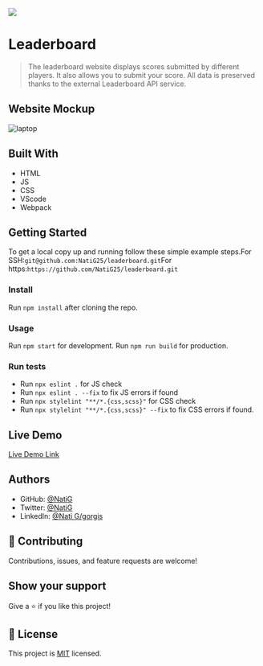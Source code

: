 ![](https://img.shields.io/badge/Microverse-blueviolet)

# Leaderboard

> The leaderboard website displays scores submitted by different players. It also allows you to submit your score. All data is preserved thanks to the external Leaderboard API service.

## Website Mockup
![laptop](https://user-images.githubusercontent.com/86069740/188518419-b6b8d269-6f30-4d1a-9dd3-ff916a1f14c7.png)


## Built With

- HTML
- JS
- CSS
- VScode
- Webpack

## Getting Started

To get a local copy up and running follow these simple example steps.For SSH:`git@github.com:NatiG25/leaderboard.git`For https:`https://github.com/NatiG25/leaderboard.git`

### Install
Run `npm install` after cloning the repo.

### Usage
Run `npm start` for development. Run `npm run build` for production. 

### Run tests
- Run `npx eslint .` for JS check
- Run `npx eslint . --fix` to fix JS errors if found
- Run `npx stylelint "**/*.{css,scss}"` for CSS check
- Run `npx stylelint "**/*.{css,scss}" --fix` to fix CSS errors if found.

## Live Demo

[Live Demo Link](https://natig25.github.io/leaderboard/
)

## Authors

- GitHub: [@NatiG](https://github.com/NatiG25)
- Twitter: [@NatiG](https://twitter.com/NatiG87702270)
- LinkedIn: [@Nati G/gorgis](https://linkedin.com/in/temesgen-g-gorgis-0910a6229 )

## 🤝 Contributing

Contributions, issues, and feature requests are welcome!

## Show your support

Give a ⭐️ if you like this project!

## 📝 License

This project is [MIT](./LICENSE) licensed.

